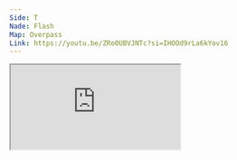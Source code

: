 ```yaml
---
Side: T
Nade: Flash
Map: Overpass
Link: https://youtu.be/ZRo0UBVJNTc?si=IHOOd9rLa6kYov16
---
```


<iframe allowFullScreen=True class="grenLineUp" src="https://www.youtube.com/embed/ZRo0UBVJNTc"></iframe>

